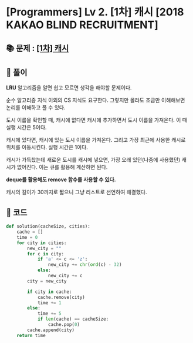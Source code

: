 # [Programmers] Lv 2. [1차] 캐시 [2018 KAKAO BLIND RECRUITMENT]

## 📚 문제 : [[1차] 캐시](https://school.programmers.co.kr/learn/courses/30/lessons/17680)

## 📖 풀이

**LRU** 알고리즘을 알면 쉽고 모르면 생각을 해야할 문제이다.

순수 알고리즘 지식 이외의 CS 지식도 요구한다. 그렇지만 몰라도 조금만 이해해보면 논리를 이해하고 풀 수 있다.

도시 이름을 확인할 때, 캐시에 없다면 캐시에 추가하면서 도시 이름을 가져온다. 이 때 실행 시간은 5이다.

캐시에 있다면, 캐시에 있는 도시 이름을 가져온다. 그리고 가장 최근에 사용한 캐시로 위치를 이동시킨다. 실행 시간은 1이다.

캐시가 가득찼는데 새로운 도시를 캐시에 넣으면, 가장 오래 있던(나중에 사용했던) 캐시가 없어진다. 이는 큐를 활용해 계산하면 된다.

**deque를 활용해도 remove 함수를 사용할 수 있다.**

캐시의 길이가 30까지로 짧으니 그냥 리스트로 선언하여 해결했다.

## 📒 코드

```python
def solution(cacheSize, cities):
    cache = []
    time = 0
    for city in cities:
        new_city = ""
        for c in city:
            if 'a' <= c <= 'z':
                new_city += chr(ord(c) - 32)
            else:
                new_city += c
        city = new_city

        if city in cache:
            cache.remove(city)
            time += 1
        else:
            time += 5
            if len(cache) == cacheSize:
                cache.pop(0)
        cache.append(city)
    return time
```

